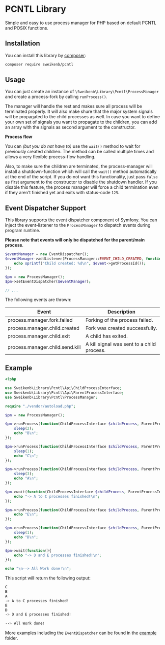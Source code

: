 # PCNTL Library

Simple and easy to use process manager for PHP based on default PCNTL and POSIX functions.

## Installation

You can install this library by [composer](https://getcomposer.org/):

```bash
composer require sweikenb/pcntl
```

## Usage

You can just create an instance of `\Sweikenb\Library\Pcntl\ProcessManager` and create a process-fork by
calling `runProcess()`.

The manager will handle the rest and makes sure all process will be terminated properly. It will also make shure that
the major system signals will be propagated to the child processes as well. In case you want to define your own set of
signals you want to propagate to the children, you can add an array with the signals as second argument to the
constructor.

**Process flow**

You can _(but you do not have to)_ use the `wait()` method to wait for previously created children. The method can be
called multiple times and allows a very flexible process-flow handling.

Also, to make sure the children are terminated, the process-manager will install a shutdown-function which will call
the `wait()` method automatically at the end of the script. If you do not want this functionality, just pass `false` as
first argument to the constructor to disable the shutdown handler. If you disable this feature, the process manager will
force a child termination even if they aren't finished yet and exits with status-code `125`.

## Event Dispatcher Support

This library supports the event dispatcher component of Symfony. You can inject the event-listener to
the `ProcessManager` to dispatch events during program runtime.

**Please note that events will only be dispatched for the parent/main process.**

```php
$eventManager = new EventDispatcher();
$eventManager->addListener(ProcessManager::EVENT_CHILD_CREATED, function (ProcessManagerEvent $event) {
    echo sprintf("Child created: %d\n", $event->getProcessId());
});

$pm = new ProcessManager();
$pm->setEventDispatcher($eventManager);

// ...
```

The following events are thrown:

| Event                           | Description                                |
|---------------------------------|--------------------------------------------|
| process.manager.fork.failed     | Forking of the process failed.             |
| process.manager.child.created   | Fork was created successfully.             |
| process.manager.child.exit      | A child has exited.                        |
| process.manager.child.send.kill | A kill signal was sent to a child process. |

## Example

```php
<?php

use Sweikenb\Library\Pcntl\Api\ChildProcessInterface;
use Sweikenb\Library\Pcntl\Api\ParentProcessInterface;
use Sweikenb\Library\Pcntl\ProcessManager;

require "./vendor/autoload.php";

$pm = new ProcessManager();

$pm->runProcess(function(ChildProcessInterface $childProcess, ParentProcessInterface $parentProcess){
    sleep(2);
    echo "B\n";
});

$pm->runProcess(function(ChildProcessInterface $childProcess, ParentProcessInterface $parentProcess){
    sleep(1);
    echo "C\n";
});

$pm->runProcess(function(ChildProcessInterface $childProcess, ParentProcessInterface $parentProcess){
    sleep(3);
    echo "A\n";
});

$pm->wait(function(ChildProcessInterface $childProcess, ParentProcessInterface $parentProcess){
    echo "-> A to C processes finished!\n";
});

$pm->runProcess(function(ChildProcessInterface $childProcess, ParentProcessInterface $parentProcess){
    echo "E\n";
});

$pm->runProcess(function(ChildProcessInterface $childProcess, ParentProcessInterface $parentProcess){
    sleep(1);
    echo "D\n";
});

$pm->wait(function(){
    echo "-> D and E processes finished!\n";
});

echo "\n--> All Work done!\n";
```

This script will return the following output:

```bash
C
B
A
-> A to C processes finished!
E
D
-> D and E processes finished!

--> All Work done!
```

More examples including the `EventDispatcher` can be found in the [example](./example) folder.
